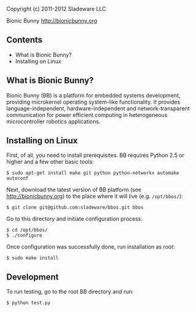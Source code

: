 Copyright (c) 2011-2012 Sladeware LLC

Bionic Bunny <http://bionicbunny.org>

## Contents

 * What is Bionic Bunny?
 * Installing on Linux

## What is Bionic Bunny?

Bionic Bunny (BB) is a platform for embedded systems development, providing
microkernel operating system-like functionality. It provides
language-independent, hardware-independent and network-transparent communication
for power efficient computing in heterogeneous microcontroller robotics
applications.

## Installing on Linux

First, of all, you need to install prerequisites. BB requires Python 2.5 or
higher and a few other basic tools:

    $ sudo apt-get install make git python python-networkx automake autoconf

Next, download the latest version of BB platform (see <http://bionicbunny.org>)
to the place where it will live (e.g. `/opt/bbos/`):

    $ git clone git@github.com:sladeware/bbos.git bbos

Go to this directory and initiate configuration process:

    $ cd /opt/bbos/
    $ ./configure

Once configuration was successfully done, run installation as root:

    $ sudo make install

## Development

To run testing, go to the root BB directory and run:

    $ python test.py
